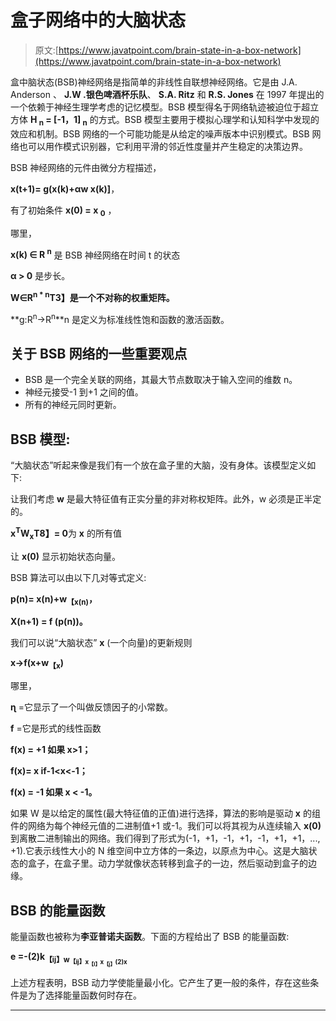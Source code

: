# 盒子网络中的大脑状态

> 原文:[https://www.javatpoint.com/brain-state-in-a-box-network](https://www.javatpoint.com/brain-state-in-a-box-network)

盒中脑状态(BSB)神经网络是指简单的非线性自联想神经网络。它是由 J.A. Anderson 、 **J.W .银色啤酒杯乐队**、 **S.A. Ritz** 和 **R.S. Jones** 在 1997 年提出的一个依赖于神经生理学考虑的记忆模型。BSB 模型得名于网络轨迹被迫位于超立方体 **H <sub>n</sub> = [-1，1] <sub>n</sub>** 的方式。BSB 模型主要用于模拟心理学和认知科学中发现的效应和机制。BSB 网络的一个可能功能是从给定的噪声版本中识别模式。BSB 网络也可以用作模式识别器，它利用平滑的邻近性度量并产生稳定的决策边界。

BSB 神经网络的元件由微分方程描述，

**x(t+1)= g(x(k)+αw x(k)]**，

有了初始条件 **x(0) = x <sub>0</sub>** ，

哪里，

**x(k) ∈ R <sup>n</sup>** 是 BSB 神经网络在时间 t 的状态

**α > 0** 是步长。

**W∈R<sup>n * n</sup>T3】是一个不对称的权重矩阵。**

**g:R<sup>n</sup>→R<sup>n</sup>**n 是定义为标准线性饱和函数的激活函数。

## 关于 BSB 网络的一些重要观点

*   BSB 是一个完全关联的网络，其最大节点数取决于输入空间的维数 n。
*   神经元接受-1 到+1 之间的值。
*   所有的神经元同时更新。

## BSB 模型:

“大脑状态”听起来像是我们有一个放在盒子里的大脑，没有身体。该模型定义如下:

让我们考虑 **w** 是最大特征值有正实分量的非对称权矩阵。此外，w 必须是正半定的。

**x<sup>T</sup>W<sub>x</sub>T8】= 0**为 **x** 的所有值

让 **x(0)** 显示初始状态向量。

BSB 算法可以由以下几对等式定义:

**p(n)= x(n)+w<sub>【x(n)</sub>，**

**X(n+1) = f (p(n))。**

我们可以说“大脑状态” **x** (一个向量)的更新规则

**x→f(x+w<sub>【x</sub>)**

哪里，

**ɳ** =它显示了一个叫做反馈因子的小常数。

**f** =它是形式的线性函数

**f(x) = +1 如果 x>1；**

**f(x)= x if-1<x<-1；**

**f(x) = -1 如果 x < -1。**

如果 W 是以给定的属性(最大特征值的正值)进行选择，算法的影响是驱动 **x** 的组件的网络为每个神经元值的二进制值+1 或-1。我们可以将其视为从连续输入 **x(0)** 到离散二进制输出的网络。我们得到了形式为(-1，+1，-1，+1，-1，+1，+1，..., +1).它表示线性大小的 N 维空间中立方体的一条边，以原点为中心。这是大脑状态的盒子，在盒子里。动力学就像状态转移到盒子的一边，然后驱动到盒子的边缘。

## BSB 的能量函数

能量函数也被称为**李亚普诺夫函数**。下面的方程给出了 BSB 的能量函数:

**e =-(2)k<sub>【ij】w<sub>【ij】x<sub>【I】</sub>x<sub>【j】</sub>(2)x</sub></sub>**

上述方程表明，BSB 动力学使能量最小化。它产生了更一般的条件，存在这些条件是为了选择能量函数何时存在。

* * *